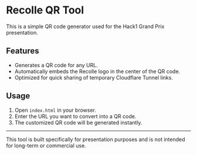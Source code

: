 # Recolle QR Tool

This is a simple QR code generator used for the Hack1 Grand Prix presentation.

## Features

- Generates a QR code for any URL.
- Automatically embeds the Recolle logo in the center of the QR code.
- Optimized for quick sharing of temporary Cloudflare Tunnel links.

## Usage

1. Open `index.html` in your browser.
2. Enter the URL you want to convert into a QR code.
3. The customized QR code will be generated instantly.

---

This tool is built specifically for presentation purposes and is not intended for long-term or commercial use.
